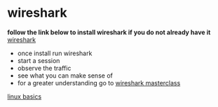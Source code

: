 # wireshark
**follow the link below to install wireshark if you do not already have it**
    [wireshark](https://www.stationx.net/how-to-install-wireshark/)

- once install run wireshark
- start a session 
- observe the traffic
- see what you can make sense of 
- for a greater understanding go to [wireshark masterclass](https://www.youtube.com/watch?v=OU-A2EmVrKQ&list=PLW8bTPfXNGdC5Co0VnBK1yVzAwSSphzpJ)

[linux basics](https://github.com/ROT101/learn_something/blob/main/linux%20basics/README.md)
